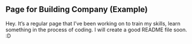 ## Page for Building Company (Example)
Hey. It’s a regular page that I’ve been working on to train my skills, learn something in the process of coding. I will create a good README file soon. :D
